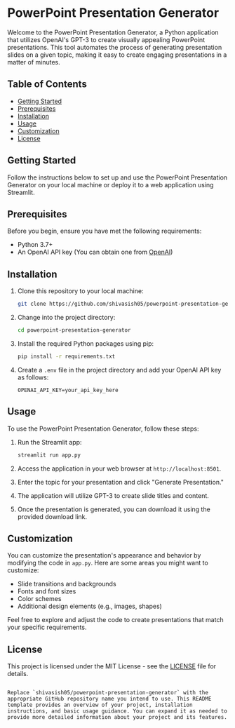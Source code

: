 # PowerPoint Presentation Generator

Welcome to the PowerPoint Presentation Generator, a Python application that utilizes OpenAI's GPT-3 to create visually appealing PowerPoint presentations. This tool automates the process of generating presentation slides on a given topic, making it easy to create engaging presentations in a matter of minutes.

## Table of Contents

- [Getting Started](#getting-started)
- [Prerequisites](#prerequisites)
- [Installation](#installation)
- [Usage](#usage)
- [Customization](#customization)
- [License](#license)

## Getting Started

Follow the instructions below to set up and use the PowerPoint Presentation Generator on your local machine or deploy it to a web application using Streamlit.

## Prerequisites

Before you begin, ensure you have met the following requirements:

- Python 3.7+
- An OpenAI API key (You can obtain one from [OpenAI](https://beta.openai.com/signup/))

## Installation

1. Clone this repository to your local machine:

   ```bash
   git clone https://github.com/shivasish05/powerpoint-presentation-generator.git
   ```

2. Change into the project directory:

   ```bash
   cd powerpoint-presentation-generator
   ```

3. Install the required Python packages using pip:

   ```bash
   pip install -r requirements.txt
   ```

4. Create a `.env` file in the project directory and add your OpenAI API key as follows:

   ```env
   OPENAI_API_KEY=your_api_key_here
   ```

## Usage

To use the PowerPoint Presentation Generator, follow these steps:

1. Run the Streamlit app:

   ```bash
   streamlit run app.py
   ```

2. Access the application in your web browser at `http://localhost:8501`.

3. Enter the topic for your presentation and click "Generate Presentation."

4. The application will utilize GPT-3 to create slide titles and content.

5. Once the presentation is generated, you can download it using the provided download link.

## Customization

You can customize the presentation's appearance and behavior by modifying the code in `app.py`. Here are some areas you might want to customize:

- Slide transitions and backgrounds
- Fonts and font sizes
- Color schemes
- Additional design elements (e.g., images, shapes)

Feel free to explore and adjust the code to create presentations that match your specific requirements.

## License

This project is licensed under the MIT License - see the [LICENSE](LICENSE) file for details.
```

Replace `shivasish05/powerpoint-presentation-generator` with the appropriate GitHub repository name you intend to use. This README template provides an overview of your project, installation instructions, and basic usage guidance. You can expand it as needed to provide more detailed information about your project and its features.

